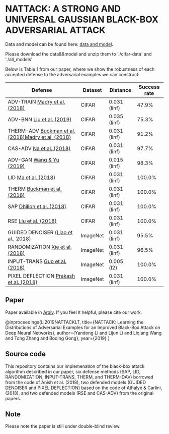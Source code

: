# NATTACK: A STRONG AND UNIVERSAL GAUSSIAN BLACK-BOX ADVERSARIAL ATTACK


Data and model can be found here: [data and model](https://1drv.ms/f/s!AlXveXe2-CcAhc9mY5XOfDMJjZIiVQ).
 

Please download the data&&model and unzip them to './cifar-data' and './all_models'
 
 
Below is Table 1 from our paper, where we show the robustness of each accepted defense to the adversarial examples we can construct:



| Defense | Dataset | Distance | Success rate |
|---|---|---|---|
| ADV-TRAIN [Madry et al. (2018)](https://arxiv.org/abs/1706.06083) | CIFAR | 0.031 (linf) | 47.9% |
| ADV-BNN [Liu et al. (2019)](https://arxiv.org/abs/1810.01279) | CIFAR | 0.035 (linf) | 75.3% |
| THERM-ADV [Buckman et al. (2018)](https://openreview.net/forum?id=S18Su--CW)[Madry et al. (2018)](https://arxiv.org/abs/1706.06083) | CIFAR | 0.031 (linf) | 91.2% |
| CAS-ADV [Na et al. (2018)](https://arxiv.org/abs/1708.02582) | CIFAR | 0.031 (linf) | 97.7% |
| ADV-GAN [Wang & Yu (2019)](https://openreview.net/forum?id=S1lIMn05F7) | CIFAR | 0.015 (linf) | 98.3% |
| LID [Ma et al. (2018)](https://arxiv.org/abs/1801.02613) | CIFAR | 0.031 (linf) | 100.0% |
| THERM [Buckman et al. (2018)](https://openreview.net/forum?id=S18Su--CW) | CIFAR | 0.031 (linf) | 100.0% |
| SAP [Dhillon et al. (2018)](https://arxiv.org/abs/1803.01442) | CIFAR | 0.031 (linf) | 100.0% |
| RSE [Liu et al. (2018)](https://arxiv.org/abs/1712.00673) | CIFAR | 0.031 (linf) | 100.0% |
| GUIDED DENOISER [(Liao et al., 2018)](https://arxiv.org/abs/1711.00117) | ImageNet | 0.031 (linf) | 95.5% |
| RANDOMIZATION [Xie et al. (2018)](https://arxiv.org/abs/1711.01991) | ImageNet | 0.031 (linf) | 96.5% |
| INPUT-TRANS [Guo et al. (2018)](https://arxiv.org/abs/1711.00117) | ImageNet | 0.005 (l2) | 100.0% |
| PIXEL DEFLECTION [Prakash et al. (2018)](https://arxiv.org/abs/1801.08926) | ImageNet | 0.031 (linf) | 100.0% |




## Paper

Paper available in [Arxiv](https://arxiv.org/abs/1905.00441). If you feel it helpful, please cite our work.

@inproceedings{Li2019NATTACKLT,
  title={NATTACK: Learning the Distributions of Adversarial Examples for an Improved Black-Box Attack on Deep Neural Networks},
  author={Yandong Li and Lijun Li and Liqiang Wang and Tong Zhang and Boqing Gong},
  year={2019}
}

## Source code

This repository contains our implemenation of the black-box attack algorithm described in our paper, six defense methods (SAP, LID, RANDOMIZATION, INPUT-TRANS, THERM, and THERM-DAV) borrowed from the code of Anish et al. (2018), two defended models (GUIDED DENOISER and PIXEL DEFLECTION) based on the code of Athalye & Carlini, (2018), and two defended models (RSE and CAS-ADV) from the original papers.

## Note

Please note the paper is still under double-blind review.
